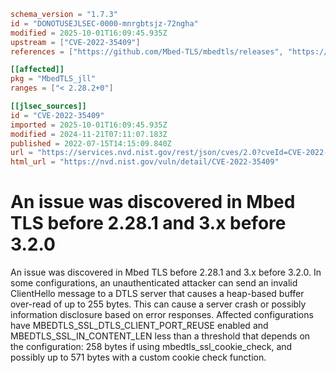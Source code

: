 ```toml
schema_version = "1.7.3"
id = "DONOTUSEJLSEC-0000-mnrgbtsjz-72ngha"
modified = 2025-10-01T16:09:45.935Z
upstream = ["CVE-2022-35409"]
references = ["https://github.com/Mbed-TLS/mbedtls/releases", "https://lists.debian.org/debian-lts-announce/2022/12/msg00036.html", "https://mbed-tls.readthedocs.io/en/latest/security-advisories/advisories/mbedtls-security-advisory-2022-07.html", "https://github.com/Mbed-TLS/mbedtls/releases", "https://lists.debian.org/debian-lts-announce/2022/12/msg00036.html", "https://mbed-tls.readthedocs.io/en/latest/security-advisories/advisories/mbedtls-security-advisory-2022-07.html"]

[[affected]]
pkg = "MbedTLS_jll"
ranges = ["< 2.28.2+0"]

[[jlsec_sources]]
id = "CVE-2022-35409"
imported = 2025-10-01T16:09:45.935Z
modified = 2024-11-21T07:11:07.183Z
published = 2022-07-15T14:15:09.840Z
url = "https://services.nvd.nist.gov/rest/json/cves/2.0?cveId=CVE-2022-35409"
html_url = "https://nvd.nist.gov/vuln/detail/CVE-2022-35409"
```

# An issue was discovered in Mbed TLS before 2.28.1 and 3.x before 3.2.0

An issue was discovered in Mbed TLS before 2.28.1 and 3.x before 3.2.0. In some configurations, an unauthenticated attacker can send an invalid ClientHello message to a DTLS server that causes a heap-based buffer over-read of up to 255 bytes. This can cause a server crash or possibly information disclosure based on error responses. Affected configurations have MBEDTLS_SSL_DTLS_CLIENT_PORT_REUSE enabled and MBEDTLS_SSL_IN_CONTENT_LEN less than a threshold that depends on the configuration: 258 bytes if using mbedtls_ssl_cookie_check, and possibly up to 571 bytes with a custom cookie check function.

